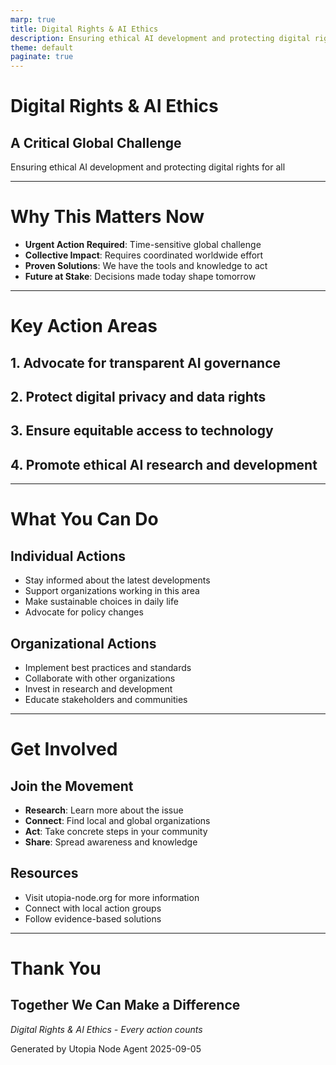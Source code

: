 ```yaml
---
marp: true
title: Digital Rights & AI Ethics
description: Ensuring ethical AI development and protecting digital rights for all
theme: default
paginate: true
---
```


# Digital Rights & AI Ethics
## A Critical Global Challenge

Ensuring ethical AI development and protecting digital rights for all

---

# Why This Matters Now

- **Urgent Action Required**: Time-sensitive global challenge
- **Collective Impact**: Requires coordinated worldwide effort
- **Proven Solutions**: We have the tools and knowledge to act
- **Future at Stake**: Decisions made today shape tomorrow

---

# Key Action Areas

## 1. Advocate for transparent AI governance

## 2. Protect digital privacy and data rights

## 3. Ensure equitable access to technology

## 4. Promote ethical AI research and development

---

# What You Can Do

## Individual Actions
- Stay informed about the latest developments
- Support organizations working in this area
- Make sustainable choices in daily life
- Advocate for policy changes

## Organizational Actions
- Implement best practices and standards
- Collaborate with other organizations
- Invest in research and development
- Educate stakeholders and communities

---

# Get Involved

## Join the Movement
- **Research**: Learn more about the issue
- **Connect**: Find local and global organizations
- **Act**: Take concrete steps in your community
- **Share**: Spread awareness and knowledge

## Resources
- Visit utopia-node.org for more information
- Connect with local action groups
- Follow evidence-based solutions

---

# Thank You

## Together We Can Make a Difference

*Digital Rights & AI Ethics - Every action counts*

Generated by Utopia Node Agent
2025-09-05
